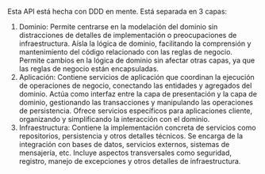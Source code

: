 Esta API está hecha con DDD en mente. Está separada en 3 capas:

1. Dominio: Permite centrarse en la modelación del dominio sin distracciones de detalles de implementación o preocupaciones de infraestructura. Aísla la lógica de dominio, facilitando la comprensión y mantenimiento del código relacionado con las reglas de negocio. Permite cambios en la lógica de dominio sin afectar otras capas, ya que las reglas de negocio están encapsuladas.
2. Aplicación: Contiene servicios de aplicación que coordinan la ejecución de operaciones de negocio, conectando las entidades y agregados del dominio. Actúa como interfaz entre la capa de presentación y la capa de dominio, gestionando las transacciones y manipulando las operaciones de persistencia. Ofrece servicios específicos para aplicaciones cliente, organizando y simplificando la interacción con el dominio.
3. Infraestructura: Contiene la implementación concreta de servicios como repositorios, persistencia y otros detalles técnicos. Se encarga de la integración con bases de datos, servicios externos, sistemas de mensajería, etc. Incluye aspectos transversales como seguridad, registro, manejo de excepciones y otros detalles de infraestructura.
